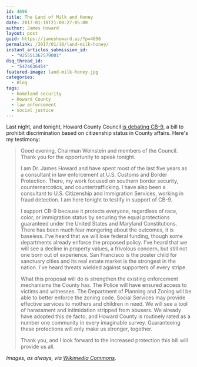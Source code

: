 ```yaml
---
id: 4696
title: The Land of Milk and Honey
date: 2017-01-18T21:00:27-05:00
author: James Howard
layout: post
guid: https://jameshoward.us/?p=4696
permalink: /2017/01/18/land-milk-honey/
instant_articles_submission_id:
  - "925551367579001"
dsq_thread_id:
  - "5474636454"
featured-image: land-milk-honey.jpg
categories:
  - Blog
tags:
  - homeland security
  - Howard County
  - law enforcement
  - social justice
---
```

Last night, and tonight, Howard County Council [is debating
CB-9](https://apps.howardcountymd.gov/olis/LegislationDetail.aspx?LegislationID=2738),
a bill to prohibit discrimination based on citizenship status in
County affairs.  Here's my testimony:

> Good evening, Chairman Weinstein and members of the Council.
Thank you for the opportunity to speak tonight.
>
> I am Dr. James Howard and have spent most of the last five years
as a consultant in law enforcement at U.S. Customs and Border
Protection.  There, my work focused on southern border security,
counternarcotics, and countertrafficking.  I have also been a
consultant to U.S. Citizenship and Immigration Services, working
in fraud detection.  I am here tonight to testify in support of
CB-9.
>
> I support CB-9 because it protects everyone, regardless of race,
color, or immigration status by securing the equal protections
guaranteed under the United States and Maryland Constitutions.
There has been much fear mongering about the outcomes, it is baseless.
I've heard that we will lose federal funding, though some departments
already enforce the proposed policy.  I've heard that we will see
a decline in property values, a frivolous concern, but still not
one born out of experience.  San Francisco is the poster child for
sanctuary cities and its real estate market is the strongest in the
nation.  I've heard threats wielded against supporters of every
stripe.
>
> What this proposal will do is strengthen the existing enforcement
mechanisms the County has.  The Police will have ensured access to
victims and witnesses.  The Department of Planning and Zoning will
be able to better enforce the zoning code.  Social Services may
provide effective services to mothers and children in need.  We
will see a tool of harassment and intimidation stripped from abusers.
We already have adopted this de facto, and Howard County is routinely
rated as a number one community in every imaginable survey.
Guaranteeing these protections will only make us stronger, together.
>
> Thank you, and I look forward to the increased protection this
bill will provide us all.

_Images, as always, via [Wikimedia
Commons](https://commons.wikimedia.org/wiki/File:Pieter_Bruegel_the_Elder_-_The_Land_of_Cockaigne.JPG)._

